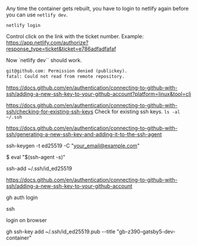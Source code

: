 Any time the container gets rebuilt, you have to login to netlify again before you can use `netlify dev`.

`netlify login`

Control click on the link with the ticket number. Example: https://app.netlify.com/authorize?response_type=ticket&ticket=e786adfadfafaf

Now `netlify dev`` should work.

```txt
git@github.com: Permission denied (publickey).
fatal: Could not read from remote repository.
```

https://docs.github.com/en/authentication/connecting-to-github-with-ssh/adding-a-new-ssh-key-to-your-github-account?platform=linux&tool=cli

https://docs.github.com/en/authentication/connecting-to-github-with-ssh/checking-for-existing-ssh-keys
Check for existing ssh keys.
`ls -al ~/.ssh`

https://docs.github.com/en/authentication/connecting-to-github-with-ssh/generating-a-new-ssh-key-and-adding-it-to-the-ssh-agent

ssh-keygen -t ed25519 -C "your_email@example.com"

$ eval "$(ssh-agent -s)"

ssh-add ~/.ssh/id_ed25519

https://docs.github.com/en/authentication/connecting-to-github-with-ssh/adding-a-new-ssh-key-to-your-github-account

gh auth login

ssh

login on browser

gh ssh-key add ~/.ssh/id_ed25519.pub --title "gb-z390-gatsby5-dev-container"
